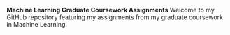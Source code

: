 **Machine Learning Graduate Coursework Assignments**
Welcome to my GitHub repository featuring my assignments from my graduate coursework in Machine Learning.
